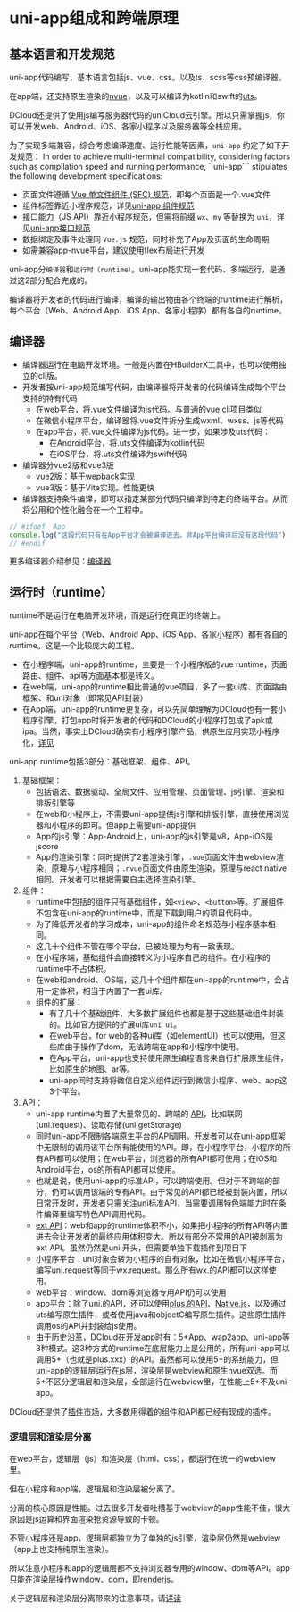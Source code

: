 # uni-app组成和跨端原理

## 基本语言和开发规范
uni-app代码编写，基本语言包括js、vue、css。以及ts、scss等css预编译器。

在app端，还支持原生渲染的[nvue](nvue-outline.md)，以及可以编译为kotlin和swift的[uts](syntax-uts.md)。

DCloud还提供了使用js编写服务器代码的uniCloud云引擎。所以只需掌握js，你可以开发web、Android、iOS、各家小程序以及服务器等全栈应用。

为了实现多端兼容，综合考虑编译速度、运行性能等因素，```uni-app``` 约定了如下开发规范：
In order to achieve multi-terminal compatibility, considering factors such as compilation speed and running performance, ``uni-app``` stipulates the following development specifications:

- 页面文件遵循 [Vue 单文件组件 (SFC) 规范](https://vue-loader.vuejs.org/zh/spec.html)，即每个页面是一个.vue文件
- 组件标签靠近小程序规范，详见[uni-app 组件规范](/component/)
- 接口能力（JS API）靠近小程序规范，但需将前缀 `wx`、`my` 等替换为 `uni`，详见[uni-app接口规范](/api/)
- 数据绑定及事件处理同 `Vue.js` 规范，同时补充了App及页面的生命周期
- 如需兼容app-nvue平台，建议使用flex布局进行开发

uni-app分`编译器`和`运行时（runtime）`。uni-app能实现一套代码、多端运行，是通过这2部分配合完成的。

编译器将开发者的代码进行编译，编译的输出物由各个终端的runtime进行解析，每个平台（Web、Android App、iOS App、各家小程序）都有各自的runtime。

## 编译器
- 编译器运行在电脑开发环境。一般是内置在HBuilderX工具中，也可以使用独立的cli版。
- 开发者按uni-app规范编写代码，由编译器将开发者的代码编译生成每个平台支持的特有代码
	* 在web平台，将.vue文件编译为js代码。与普通的vue cli项目类似
	* 在微信小程序平台，编译器将.vue文件拆分生成wxml、wxss、js等代码
	* 在app平台，将.vue文件编译为js代码。进一步，如果涉及uts代码：
		+ 在Android平台，将.uts文件编译为kotlin代码
		+ 在iOS平台，将.uts文件编译为swift代码
- 编译器分vue2版和vue3版
	* vue2版：基于wepback实现
	* vue3版：基于Vite实现。性能更快
- 编译器支持条件编译，即可以指定某部分代码只编译到特定的终端平台。从而将公用和个性化融合在一个工程中。
```js
// #ifdef  App
console.log("这段代码只有在App平台才会被编译进去。非App平台编译后没有这段代码")
// #endif
```

更多编译器介绍参见：[编译器](compiler.md)

## 运行时（runtime）
runtime不是运行在电脑开发环境，而是运行在真正的终端上。

uni-app在每个平台（Web、Android App、iOS App、各家小程序）都有各自的runtime。这是一个比较庞大的工程。
- 在小程序端，uni-app的runtime，主要是一个小程序版的vue runtime，页面路由、组件、api等方面基本都是转义。
- 在web端，uni-app的runtime相比普通的vue项目，多了一套ui库、页面路由框架、和uni对象（即常见API封装）
- 在App端，uni-app的runtime更复杂，可以先简单理解为DCloud也有一套小程序引擎，打包app时将开发者的代码和DCloud的小程序打包成了apk或ipa。当然，事实上DCloud确实有小程序引擎产品，供原生应用实现小程序化，[详见](https://nativesupport.dcloud.net.cn/README)

uni-app runtime包括3部分：基础框架、组件、API。
1. 基础框架：
	* 包括语法、数据驱动、全局文件、应用管理、页面管理、js引擎、渲染和排版引擎等
	* 在web和小程序上，不需要uni-app提供js引擎和排版引擎，直接使用浏览器和小程序的即可。但app上需要uni-app提供
	* App的js引擎：App-Android上，uni-app的js引擎是v8，App-iOS是jscore
	* App的渲染引擎：同时提供了2套渲染引擎，`.vue`页面文件由webview渲染，原理与小程序相同；`.nvue`页面文件由原生渲染，原理与react native相同。开发者可以根据需要自主选择渲染引擎。
2. 组件：
	* runtime中包括的组件只有基础组件，如`<view>`、`<button>`等。扩展组件不包含在uni-app的runtime中，而是下载到用户的项目代码中。
	* 为了降低开发者的学习成本，uni-app的组件命名规范与小程序基本相同。
	* 这几十个组件不管在哪个平台，已被处理为均有一致表现。
	* 在小程序端，基础组件会直接转义为小程序自己的组件。在小程序的runtime中不占体积。
	* 在web和android、iOS端，这几十个组件都在uni-app的runtime中，会占用一定体积，相当于内置了一套ui库。
	* 组件的扩展：
		- 有了几十个基础组件，大多数扩展组件也都是基于这些基础组件封装的。比如官方提供的扩展ui库`uni ui`。
		- 在web平台，for web的各种ui库（如elementUI）也可以使用，但这些库由于操作了dom，无法跨端在app和小程序中使用。
		- 在App平台，uni-app也支持使用原生编程语言来自行扩展原生组件，比如原生的地图、ar等。
		- uni-app同时支持将微信自定义组件运行到微信小程序、web、app这3个平台。
3. API：
	* uni-app runtime内置了大量常见的、跨端的 [API](../api/README.md)，比如联网(uni.request)、读取存储(uni.getStorage)
	* 同时uni-app不限制各端原生平台的API调用。开发者可以在uni-app框架中无限制的调用该平台所有能使用的API。即，在小程序平台，小程序的所有API都可以使用；在web平台，浏览器的所有API都可使用；在iOS和Android平台，os的所有API都可以使用。
	* 也就是说，使用uni-app的标准API，可以跨端使用。但对于不跨端的部分，仍可以调用该端的专有API。由于常见的API都已经被封装内置，所以日常开发时，开发者只需关注uni标准API，当需要调用特色端能力时在条件编译里编写特色API调用代码。
	* [ext API](../api/extapi.md)：web和app的runtime体积不小，如果把小程序的所有API等内置进去会让开发者的最终应用体积变大。所以有部分不常用的API被剥离为ext API。虽然仍然是uni.开头，但需要单独下载插件到项目下
	* 小程序平台：uni对象会转为小程序的自有对象，比如在微信小程序平台，编写uni.request等同于wx.request。那么所有wx.的API都可以这样使用。
	* web平台：window、dom等浏览器专用API仍可以使用
	* app平台：除了uni.的API，还可以使用[plus.的API](https://www.html5plus.org/doc/h5p.html)、[Native.js](native-js.md)，以及通过uts编写原生插件，或者使用java和objectC编写原生插件。这些原生插件调用os的API并封装给js使用。
	* 由于历史沿革，DCloud在开发app时有：5+App、wap2app、uni-app等3种模式。这3种方式的runtime在底层能力上是公用的，所有uni-app可以调用5+（也就是plus.xxx）的API。虽然都可以使用5+的系统能力，但uni-app的逻辑层运行在js层，渲染层是webview和原生nvue双选。而5+不区分逻辑层和渲染层，全部运行在webview里，在性能上5+不及uni-app。

DCloud还提供了[插件市场](https://ext.dcloud.net.cn/)，大多数用得着的组件和API都已经有现成的插件。

### 逻辑层和渲染层分离

在web平台，逻辑层（js）和渲染层（html、css），都运行在统一的webview里。

但在小程序和app端，逻辑层和渲染层被分离了。

分离的核心原因是性能。过去很多开发者吐槽基于webview的app性能不佳，很大原因是js运算和界面渲染抢资源导致的卡顿。

不管小程序还是app，逻辑层都独立为了单独的js引擎，渲染层仍然是webview（app上也支持纯原生渲染）。

所以注意小程序和app的逻辑层都不支持浏览器专用的window、dom等API。app只能在渲染层操作window、dom，即[renderjs](renderjs.md)。

关于逻辑层和渲染层分离带来的注意事项，请[详读](https://uniapp.dcloud.net.cn/tutorial/performance.html)
